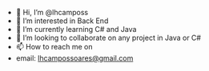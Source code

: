 - 👋 Hi, I’m @lhcamposs
- 👀 I’m interested in Back End
- 🌱 I’m currently learning C# and Java
- 💞️ I’m looking to collaborate on any project in Java or C#
- 📫 How to reach me on
- email: lhcampossoares@gmail.com

<!---
lhcamposs/lhcamposs is a ✨ special ✨ repository because its `README.md` (this file) appears on your GitHub profile.
You can click the Preview link to take a look at your changes.
--->
